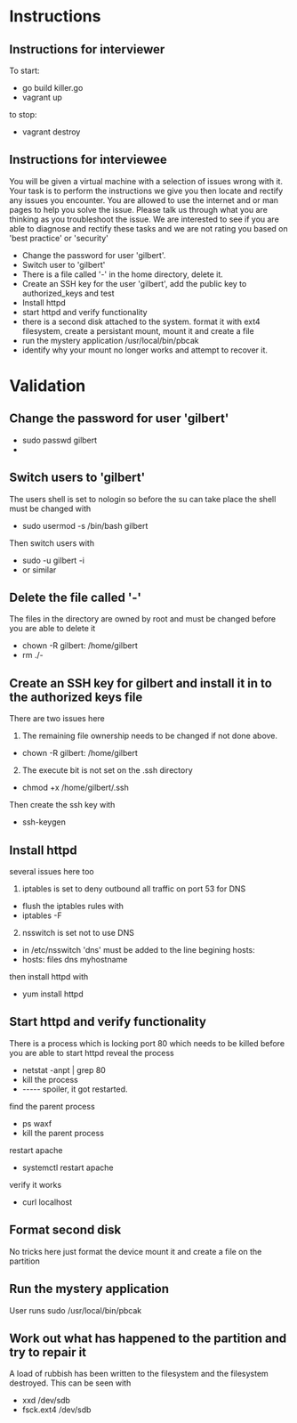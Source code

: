 Instructions
============

Instructions for interviewer
----------------------------

To start:
- go build killer.go
- vagrant up

to stop:
- vagrant destroy

Instructions for interviewee
----------------------------

You will be given a virtual machine with a selection of issues wrong with it. Your task is to perform the instructions we give you then locate and rectify any issues you encounter.
You are allowed to use the internet and or man pages to help you solve the issue. Please talk us through what you are thinking as you troubleshoot the issue.
We are interested to see if you are able to diagnose and rectify these tasks and we are not rating you based on 'best practice' or 'security'

- Change the password for user 'gilbert'.
- Switch user to 'gilbert'
- There is a file called '-' in the home directory, delete it.
- Create an SSH key for the user 'gilbert', add the public key to authorized_keys and test
- Install httpd
- start httpd and verify functionality
- there is a second disk attached to the system. format it with ext4 filesystem, create a persistant mount, mount it and create a file
- run the mystery application /usr/local/bin/pbcak
- identify why your mount no longer works and attempt to recover it.

Validation
==========

Change the password for user 'gilbert'
------------------------------------
- sudo passwd gilbert
- <a password><CR>

Switch users to 'gilbert'
--------------------------
The users shell is set to nologin so before the su can take place the shell must be changed with
- sudo usermod -s /bin/bash gilbert

Then switch users with
- sudo -u gilbert -i
- or similar

Delete the file called '-'
--------------------------
The files in the directory are owned by root and must be changed before you are able to delete it

- chown -R gilbert: /home/gilbert
- rm ./-

Create an SSH key for gilbert and install it in to the authorized keys file
---------------------------------------------------------------------------
There are two issues here
1) The remaining file ownership needs to be changed if not done above.
- chown -R gilbert: /home/gilbert

2) The execute bit is not set on the .ssh directory
- chmod +x /home/gilbert/.ssh

Then create the ssh key with
- ssh-keygen

Install httpd
-------------
several issues here too
1) iptables is set to deny outbound all traffic on port 53 for DNS
- flush the iptables rules with
- iptables -F

2) nsswitch is set not to use DNS
- in /etc/nsswitch 'dns' must be added to the line begining hosts:
- hosts:      files dns myhostname

then install httpd with 
- yum install httpd

Start httpd and verify functionality
------------------------------------
There is a process which is locking port 80 which needs to be killed before you are able to start httpd
reveal the process

- netstat -anpt | grep 80
- kill the process
- ----- spoiler, it got restarted.

find the parent process
- ps waxf
- kill the parent process

restart apache
- systemctl restart apache

verify it works
- curl localhost


Format second disk
------------------
No tricks here just format the device mount it and create a file on the partition


Run the mystery application
---------------------------
User runs sudo /usr/local/bin/pbcak


Work out what has happened to the partition and try to repair it
----------------------------------------------------------------
A load of rubbish has been written to the filesystem and the filesystem destroyed. This can be seen with 
- xxd /dev/sdb
- fsck.ext4 /dev/sdb
